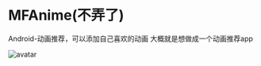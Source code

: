 # MFAnime(不弄了)
Android-动画推荐，可以添加自己喜欢的动画
大概就是想做成一个动画推荐app




![avatar](http://ww1.sinaimg.cn/large/7c437f55ly1g1tbengyjij20o00q0n96.jpg)  
